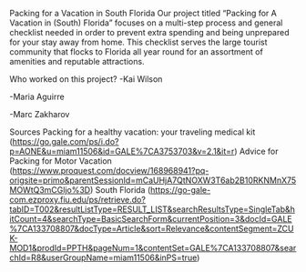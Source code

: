 Packing for a Vacation in South Florida
Our project titled “Packing for A Vacation in (South) Florida” focuses on a multi-step process and general checklist needed in order to prevent extra spending and being unprepared for your stay away from home. This checklist serves the large tourist community that flocks to Florida all year round for an assortment of amenities and reputable attractions.

Who worked on this project?
-Kai Wilson

-Maria Aguirre

-Marc Zakharov

Sources
Packing for a healthy vacation: your traveling medical kit (https://go.gale.com/ps/i.do?p=AONE&u=miam11506&id=GALE%7CA3753703&v=2.1&it=r)
Advice for Packing for Motor Vacation (https://www.proquest.com/docview/168968941?pq-origsite=primo&parentSessionId=mCaUHjA7QtNOXW3T6ab2B10RKNMnX75MOWtQ3mCGljo%3D)
South Florida (https://go-gale-com.ezproxy.fiu.edu/ps/retrieve.do?tabID=T002&resultListType=RESULT_LIST&searchResultsType=SingleTab&hitCount=4&searchType=BasicSearchForm&currentPosition=3&docId=GALE%7CA133708807&docType=Article&sort=Relevance&contentSegment=ZCUK-MOD1&prodId=PPTH&pageNum=1&contentSet=GALE%7CA133708807&searchId=R8&userGroupName=miam11506&inPS=true)